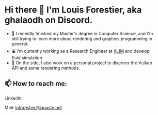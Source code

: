 # Hi there 👋 I'm Louis Forestier, aka ghalaodh on Discord.

- :school: I recently finished my Master's degree in Computer Science, and I'm still trying to learn more about rendering and graphics programming in general.
- :fountain: I'm currently working as a Research Engineer at <a href="https://www.xlim.fr/en/research/mathematics-computer-science-image/image-synthesis-and-analysis">XLIM</a> and develop fluid simulation.
- :telescope: On the side, I also work on a personal project to discover the Vulkan API and some rendering methods.

## 📫 How to reach me:
LinkedIn: <a href="https://linkedin.com/in/louis-forestier"><img src="https://cdn.jsdelivr.net/npm/simple-icons@3.0.1/icons/linkedin.svg"  height="15" width="15"/></a>

Mail: loforestier@laposte.net
